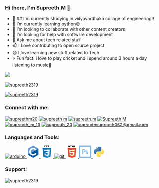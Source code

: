 ### Hi there, I'm Supreeth.M  👋 

- 🔭 ## I'm  currently studying in vidyavardhaka collage of engineering!!
- 🌱 I’m currently learning python😄
- 👯 I’m looking to collaborate with other content creators
- 🤔 I’m looking for help with software development
- 💬 Ask me about tech related stuff
- 📫 I Love contributing to open source project
- 😄 I love learning new stuff related to Tech
- ⚡ Fun fact: i love to play cricket and i spend around 3 hours a day listening to music🤣
<img src="https://github-readme-stats.vercel.app/api?username=Supreeth2319&&show_icons=true&title_color=ffffff&icon_color=b7ggh2&text_color=787878&bg_color=191919">
<p align="left"> <img src="https://komarev.com/ghpvc/?username=supreeth2319&label=Profile%20views&color=0e75b6&style=flat" alt="supreeth2319" /> </p>

<p align="left"> <a href="https://github.com/ryo-ma/github-profile-trophy"><img src="https://github-profile-trophy.vercel.app/?username=supreeth2319" alt="supreeth2319" /></a> </p>

<h3 align="left">Connect with me:</h3>
<p align="left">
<a href="https://twitter.com/supreethm20" target="blank"><img align="center" src="https://raw.githubusercontent.com/rahuldkjain/github-profile-readme-generator/master/src/images/icons/Social/twitter.svg" alt="supreethm20" height="30" width="40" /></a>
<a href="https://www.linkedin.com/in/supreeth-m-472b9020b/" target="blank"><img align="center" src="https://raw.githubusercontent.com/rahuldkjain/github-profile-readme-generator/master/src/images/icons/Social/linked-in-alt.svg" alt="supreeth m" height="30" width="40" /></a>
<a href="https://stackoverflow.com/users/supreeth.m" target="blank"><img align="center" src="https://raw.githubusercontent.com/rahuldkjain/github-profile-readme-generator/master/src/images/icons/Social/stack-overflow.svg" alt="supreeth.m" height="30" width="40" /></a>
<a href="https://www.facebook.com/profile.php?id=100076061948359" target="blank"><img align="center" src="https://raw.githubusercontent.com/rahuldkjain/github-profile-readme-generator/master/src/images/icons/Social/facebook.svg" alt="Supreeth M" height="30" width="40" /></a>
<a href="https://instagram.com/supreeth_m_19" target="blank"><img align="center" src="https://raw.githubusercontent.com/rahuldkjain/github-profile-readme-generator/master/src/images/icons/Social/instagram.svg" alt="supreeth_m_19" height="30" width="40" /></a>
<a href="https://www.codechef.com/users/supreeth_23" target="blank"><img align="center" src="https://cdn.jsdelivr.net/npm/simple-icons@3.1.0/icons/codechef.svg" alt="supreeth_23" height="30" width="40" /></a>
<a href="https://www.hackerrank.com/supreethsupreeth062@gmail.com" target="blank"><img align="center" src="https://raw.githubusercontent.com/rahuldkjain/github-profile-readme-generator/master/src/images/icons/Social/hackerrank.svg" alt="supreethsupreeth062@gmail.com" height="30" width="40" /></a>
</p>

<h3 align="left">Languages and Tools:</h3>
<p align="left"> <a href="https://www.arduino.cc/" target="_blank" rel="noreferrer"> 
<img src="https://cdn.worldvectorlogo.com/logos/arduino-1.svg" alt="arduino" width="40" height="40"/> </a> <a href="https://www.cprogramming.com/" target="_blank" rel="noreferrer"> 
<img src="https://raw.githubusercontent.com/devicons/devicon/master/icons/c/c-original.svg" alt="c" width="40" height="40"/> </a> <a href="https://www.w3schools.com/css/" target="_blank" rel="noreferrer"> 
<img src="https://raw.githubusercontent.com/devicons/devicon/master/icons/css3/css3-original-wordmark.svg" alt="css3" width="40" height="40"/> </a> <a href="https://git-scm.com/" target="_blank" rel="noreferrer"> 
<img src="https://www.vectorlogo.zone/logos/git-scm/git-scm-icon.svg" alt="git" width="40" height="40"/> </a> <a href="https://www.w3.org/html/" target="_blank" rel="noreferrer"> 
<img src="https://raw.githubusercontent.com/devicons/devicon/master/icons/html5/html5-original-wordmark.svg" alt="html5" width="40" height="40"/> </a> <a href="https://www.photoshop.com/en" target="_blank" rel="noreferrer"> 
<img src="https://raw.githubusercontent.com/devicons/devicon/master/icons/photoshop/photoshop-line.svg" alt="photoshop" width="40" height="40"/> </a> <a href="https://www.python.org" target="_blank" rel="noreferrer"> 
<img src="https://raw.githubusercontent.com/devicons/devicon/master/icons/python/python-original.svg" alt="python" width="40" height="40"/> </a> </p>

<h3 align="left">Support:</h3>

<p><img align="center" src="https://github-readme-streak-stats.herokuapp.com/?user=supreeth2319&" alt="supreeth2319" /></p>
